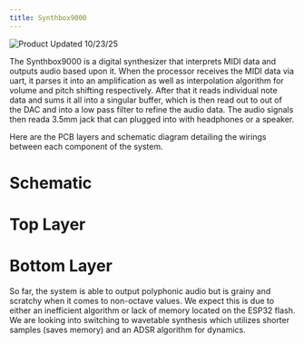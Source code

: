 ```yaml
---
title: Synthbox9000
---
```


![Product](https://github.com/user-attachments/assets/fbe797b9-0774-46fa-b209-3b60962887ca)
Updated 10/23/25

The Synthbox9000 is a digital synthesizer that interprets MIDI data and outputs audio based upon it. When the processor receives the MIDI data via uart, it parses it into an amplification as well as interpolation algorithm for volume and pitch shifting respectively. After that it reads individual note data and sums it all into a singular buffer, which is then read out to out of the DAC and into a low pass filter to refine the audio data. The audio signals then reada 3.5mm jack that can plugged into with headphones or a speaker.

Here are the PCB layers and schematic diagram detailing the wirings between each component of the system.

# Schematic

# Top Layer

# Bottom Layer

So far, the system is able to output polyphonic audio but is grainy and scratchy when it comes to non-octave values. We expect this is due to either an inefficient algorithm or lack of memory located on the ESP32 flash. We are looking into switching to wavetable synthesis which utilizes shorter samples (saves memory) and an ADSR algorithm for dynamics.
